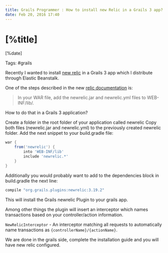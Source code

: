 ```yaml
---
title: Grails Programmer : How to install new Relic in a Grails 3 app?
date: Feb 20, 2016 17:40
---
```


# [%title]

[%date]

Tags: #grails

Recently I wanted to install [new relic](http://newrelic.com/) in a Grails 3 app which I distribute through Elastic Beanstalk.

One of the steps described in the new [relic documentation](https://docs.newrelic.com/docs/agents/java-agent/frameworks/aws-elastic-beanstalk-installation-java) is:

> In your WAR file, add the newrelic.jar and newrelic.yml files to WEB-INF/lib/.

How to do that in a Grails 3 application?

Create a folder in the root folder of your application called newrelic
Copy both files (newrelic.jar and newrelic.yml) to the previously created newrelic folder.
Add the next snippet to your build.gradle file:

```groovy
war {
    from('newrelic') {
        into 'WEB-INF/lib'
        include 'newrelic.*'
    }
}
```

Additionally you would probably want to add to the dependencies block in build.gradle the next line:

```groovy
compile "org.grails.plugins:newrelic:3.19.2"
```

This will install the Grails newrelic Plugin to your grails app.

Among other things the plugin will insert an interceptor which names transactions based on your controller/action information.

`NewRelicInterceptor` - An interceptor matching all requests to automatically name transactions as `{controllerName}/{actionName}`.

We are done in the grails side, complete the installation guide and you will have new relic configured.

